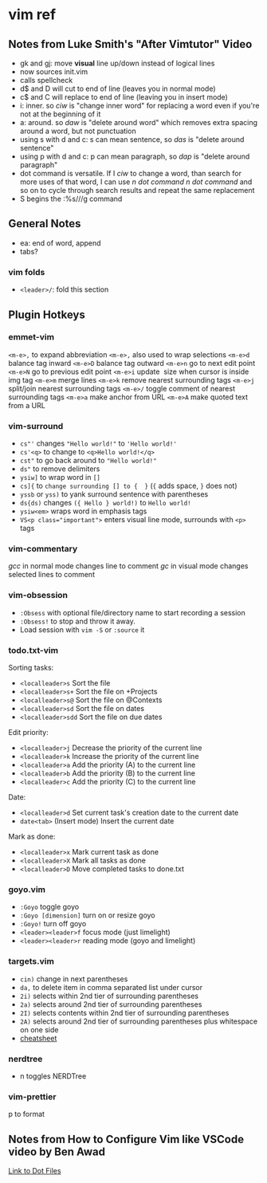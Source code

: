 # vim ref

## Notes from Luke Smith's "After Vimtutor" Video

- gk and gj: move **visual** line up/down instead of logical lines
- <F5> now sources init.vim
- <F6> calls spellcheck
- d\$ and D will cut to end of line (leaves you in normal mode)
- c\$ and C will replace to end of line (leaving you in insert mode)
- i: inner. so _ciw_ is "change inner word" for replacing a word even if you're not at the beginning of it
- a: around. so _daw_ is "delete around word" which removes extra spacing around a word, but not punctuation
- using s with d and c: s can mean sentence, so _das_ is "delete around sentence"
- using p with d and c: p can mean paragraph, so _dap_ is "delete around paragraph"
- dot command is versatile. If I _ciw_ to change a word, than search for more uses of that word, I can use _n_ _dot command_ _n_ _dot command_ and so on to cycle through search results and repeat the same replacement
- <leader>S begins the :%s///g command

## General Notes

- ea: end of word, append
- tabs?

### vim folds

- `<leader>/`: fold this section

## Plugin Hotkeys

### emmet-vim

`<m-e>,` to expand abbreviation
`<m-e>,` also used to wrap selections
`<m-e>d` balance tag inward
`<m-e>D` balance tag outward
`<m-e>n` go to next edit point
`<m-e>N` go to previous edit point
`<m-e>i` update <img> size when cursor is inside img tag
`<m-e>m` merge lines
`<m-e>k` remove nearest surrounding tags
`<m-e>j` split/join nearest surrounding tags
`<m-e>/` toggle comment of nearest surrounding tags
`<m-e>a` make anchor from URL
`<m-e>A` make quoted text from a URL

### vim-surround

- `cs"'` changes `"Hello world!"` to `'Hello world!'`
- `cs'<q>` to change to `<q>Hello world!</q>`
- `cst"` to go back around to `"Hello world!"`
- `ds"` to remove delimiters
- `ysiw]` to wrap word in `[]`
- `cs]{` to `change surrounding [] to {  }` (`{` adds space, `}` does not)
- `yssb` or `yss)` to yank surround sentence with parentheses
- `ds{ds)` changes `({ Hello } world!)` to `Hello world!`
- `ysiw<em>` wraps word in emphasis tags
- `VS<p class="important">` enters visual line mode, surrounds with `<p>` tags

### vim-commentary

_gcc_ in normal mode changes line to comment
_gc_ in visual mode changes selected lines to comment

### vim-obsession

- `:Obsess` with optional file/directory name to start recording a session
- `:Obsess!` to stop and throw it away.
- Load session with `vim -S` or `:source` it

### todo.txt-vim

Sorting tasks:

- `<localleader>s` Sort the file
- `<localleader>s+` Sort the file on +Projects
- `<localleader>s@` Sort the file on @Contexts
- `<localleader>sd` Sort the file on dates
- `<localleader>sdd` Sort the file on due dates

Edit priority:

- `<localleader>j` Decrease the priority of the current line
- `<localleader>k` Increase the priority of the current line
- `<localleader>a` Add the priority (A) to the current line
- `<localleader>b` Add the priority (B) to the current line
- `<localleader>c` Add the priority (C) to the current line

Date:

- `<localleader>d` Set current task's creation date to the current date
- `date<tab>` (Insert mode) Insert the current date

Mark as done:

- `<localleader>x` Mark current task as done
- `<localleader>X` Mark all tasks as done
- `<localleader>D` Move completed tasks to done.txt

### goyo.vim

- `:Goyo` toggle goyo
- `:Goyo [dimension]` turn on or resize goyo
- `:Goyo!` turn off goyo
- `<leader><leader>f` focus mode (just limelight)
- `<leader><leader>r` reading mode (goyo and limelight)

### targets.vim

- `cin)` change in next parentheses
- `da,` to delete item in comma separated list under cursor
- `2i)` selects within 2nd tier of surrounding parentheses
- `2a)` selects around 2nd tier of surrounding parentheses
- `2I)` selects contents within 2nd tier of surrounding parentheses
- `2A)` selects around 2nd tier of surrounding parentheses plus whitespace on one side
- [cheatsheet](https://github.com/wellle/targets.vim/blob/master/cheatsheet.md)

### nerdtree

- <Leader>n toggles NERDTree

### vim-prettier

<Leader>p to format

## Notes from How to Configure Vim like VSCode video by Ben Awad

[Link to Dot Files](https://gist.github.com/benawad/b768f5a5bbd92c8baabd363b7e79786f)

